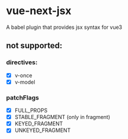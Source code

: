# vue-next-jsx

A babel plugin that provides jsx syntax for vue3

## not supported:

### directives:

- [x] v-once
- [x] v-model

### patchFlags

- [x] FULL_PROPS
- [x] STABLE_FRAGMENT (only in fragment)
- [x] KEYED_FRAGMENT
- [x] UNKEYED_FRAGMENT
